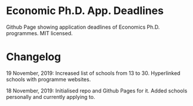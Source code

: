 # Economic Ph.D. App. Deadlines

Github Page showing application deadlines of Economics Ph.D. programmes. MIT licensed.

# Changelog

19 November, 2019: Increased list of schools from 13 to 30. Hyperlinked schools with programme websites.

18 November, 2019: Initialised repo and Github Pages for it. Added schools personally and currently applying to.
